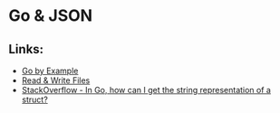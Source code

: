 # Go & JSON

## Links:
- [Go by Example](https://gobyexample.com/json)
- [Read & Write Files](https://stackoverflow.com/questions/1821811/how-to-read-write-from-to-file-using-go)
- [StackOverflow - In Go, how can I get the string representation of a struct?](https://stackoverflow.com/questions/16331063/in-go-how-can-i-get-the-string-representation-of-a-struct)
